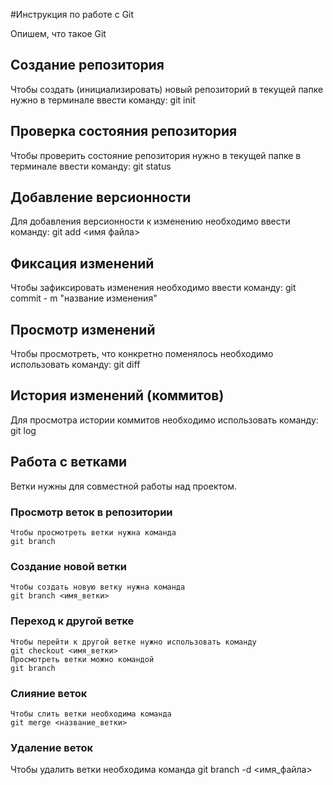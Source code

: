 #Инструкция по работе с Git

Опишем, что такое Git

## Создание репозитория
Чтобы создать (инициализировать) новый репозиторий в текущей папке нужно в терминале ввести команду:
    git init

## Проверка состояния репозитория
Чтобы проверить состояние репозитория нужно в текущей папке в терминале ввести команду:
    git status
## Добавление версионности
Для добавления версионности к изменению необходимо ввести команду:
    git add <имя файла>

## Фиксация изменений
Чтобы зафиксировать изменения необходимо ввести команду:
    git commit - m "название изменения"
## Просмотр изменений 
Чтобы просмотреть, что конкретно поменялось необходимо использовать команду:
    git diff
## История изменений (коммитов)
Для просмотра истории коммитов необходимо использовать команду:
    git log

 ## Работа с ветками

Ветки нужны для совместной работы над проектом.

### Просмотр веток в репозитории
    Чтобы просмотреть ветки нужна команда 
    git branch

### Создание новой ветки 

    Чтобы создать новую ветку нужна команда 
    git branch <имя_ветки>

### Переход к другой ветке
    Чтобы перейти к другой ветке нужно использовать команду 
    git checkout <имя_ветки>
    Просмотреть ветки можно командой 
    git branch  

### Слияние веток
    Чтобы слить ветки необходима команда 
    git merge <название_ветки>


### Удаление веток
Чтобы удалить ветки необходима команда
git branch -d <имя_файла>


